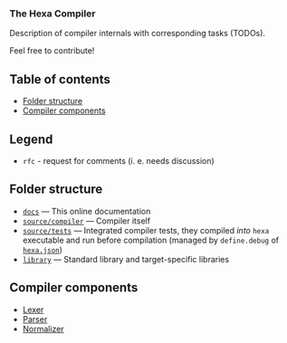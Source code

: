 ### The Hexa Compiler

Description of compiler internals with corresponding tasks (TODOs).

Feel free to contribute!

## Table of contents

- [Folder structure](#folder-structure)
- [Compiler components](#compiler-components)

## Legend

- `rfc` - request for comments (i. e. needs discussion)

## Folder structure

- [`docs`](https://github.com/hexalang/hexa/tree/master/docs) — This online documentation
- [`source/compiler`](https://github.com/hexalang/hexa/tree/master/source/compiler) — Compiler itself
- [`source/tests`](https://github.com/hexalang/hexa/tree/master/source/tests) — Integrated compiler tests, they compiled *into* `hexa` executable and run before compilation (managed by `define.debug` of [`hexa.json`](https://github.com/hexalang/hexa/blob/master/hexa.json))
- [`library`](https://github.com/hexalang/hexa/tree/master/library) — Standard library and target-specific libraries

## Compiler components

- [Lexer](lexer.md)
- [Parser](parser.md)
- [Normalizer](normalizer.md)
